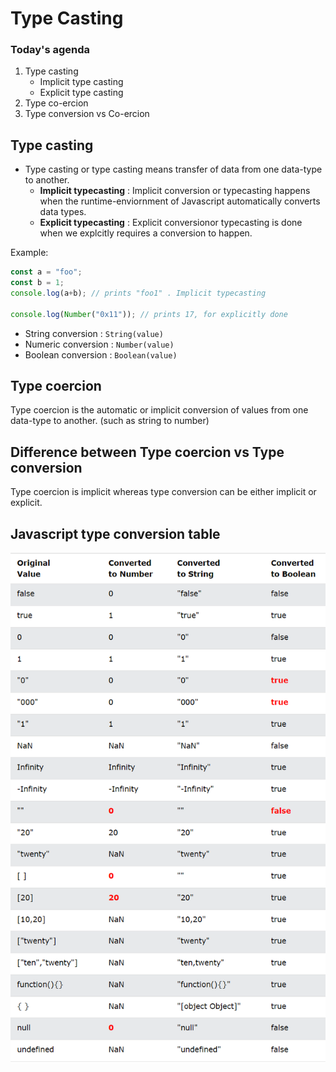 # Type Casting

### Today's agenda
1. Type casting
    - Implicit type casting
    - Explicit type casting
2. Type co-ercion
3. Type conversion vs Co-ercion

## Type casting
- Type casting or type casting means transfer of data from one data-type to another.
    - **Implicit typecasting** : Implicit conversion or typecasting happens when the runtime-enviornment of Javascript automatically converts data types.
    - **Explicit typecasting** : Explicit conversionor typecasting is done when we explcitly requires a conversion to happen.

Example:
```javascript
const a = "foo";
const b = 1;
console.log(a+b); // prints "foo1" . Implicit typecasting

console.log(Number("0x11")); // prints 17, for explicitly done 
```
- String conversion : `String(value)`
- Numeric conversion : `Number(value)`
- Boolean conversion : `Boolean(value)`

## Type coercion
Type coercion is the automatic or implicit conversion of values from one data-type to another. (such as string to number)

## Difference between Type coercion vs Type conversion
Type coercion is implicit whereas type conversion can be either implicit or explicit.

## Javascript type conversion table
![TABLE](./image.png)